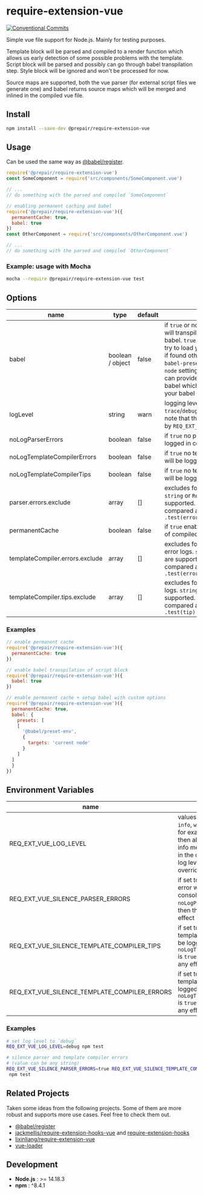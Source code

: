 # require-extension-vue

[![Conventional Commits](https://img.shields.io/badge/Conventional%20Commits-1.0.0-yellow.svg)](https://conventionalcommits.org)

Simple vue file support for Node.js. Mainly for testing purposes.

Template block will be parsed and compiled to a render function which allows us early detection of some possible problems with the template.
Script block will be parsed and possibly can go through babel transpilation step.
Style block will be ignored and won't be processed for now.

Source maps are supported, both the vue parser (for external script files we generate one) and babel returns source maps which will be merged and inlined in the compiled vue file.

## Install

```bash
npm install --save-dev @prepair/require-extension-vue
```

## Usage

Can be used the same way as [@babel/register](https://babeljs.io/docs/en/babel-register).

```JavaScript
require('@prepair/require-extension-vue')
const SomeComponent = require('src/components/SomeComponent.vue')

// ...
// do something with the parsed and compiled `SomeComponent`
```

```JavaScript
// enabling permanent caching and babel
require('@prepair/require-extension-vue')({
  permanentCache: true,
  babel: true
})
const OtherComponent = require('src/components/OtherComponent.vue')

// ...
// do something with the parsed and compiled `OtherComponent`
```

### Example: usage with Mocha
```bash
mocha --require @prepair/require-extension-vue test
```

## Options
| name | type | default | description
| - | - | - | - |
| babel | boolean / object | false | if `true` or non empty object then it will transpile the script block via babel. `true` means that babel will try to load your babel configuration if found otherwise will fallback to `babel-preset-env` set to `current node` setting. Via object value you can provide any valid option to babel which could override/extend your babel configuration too. |
| logLevel | string | warn | logging level: `trace`/`debug`/`info`/`warn`/`error`/`silent`. note that this one can be overriden by `REQ_EXT_VUE_LOG_LEVEL` |
| noLogParserErrors | boolean | false | if `true` no parser errors will be logged in console |
| noLogTemplateCompilerErrors | boolean | false | if `true` no template compiler errors will be logged in console |
| noLogTemplateCompilerTips | boolean | false | if `true` no template compiler tips will be logged in console |
| parser.errors.exclude | array | [] | excludes for parser error logs. `string` or `RegExp` values are supported. `string` values will be compared as is, `RegExp` will call `.test(error)`  |
| permanentCache | boolean | false | if `true` enables permanent caching of compiled vue files on the disk |
| templateCompiler.errors.exclude | array | [] | excludes for template compiler error logs. `string` or `RegExp` values are supported. `string` values will be compared as is, `RegExp` will call `.test(error)` |
| templateCompiler.tips.exclude | array | [] | excludes for template compiler tip logs. `string` or `RegExp` values are supported. `string` values will be compared as is, `RegExp` will call `.test(tip)` |

### Examples

```JavaScript
// enable permanent cache
require('@prepair/require-extension-vue')({
  permanentCache: true
})
```

```JavaScript
// enable babel transpilation of script block
require('@prepair/require-extension-vue')({
  babel: true
})
```

```JavaScript
// enable permanent cache + setup babel with custom options
require('@prepair/require-extension-vue')({
  permanentCache: true,
  babel: {
    presets: [
    [
      '@babel/preset-env',
      {
        targets: 'current node'
      }
    ]
  ]
  }
})
```

## Environment Variables

| name | description|
| - | - |
| REQ_EXT_VUE_LOG_LEVEL | values can be `trace`, `debug`, `info`, `warn`, `error` and `silent`. for example if set to `info` then all errors, warnings and info messages will be logged in the console. the default log level is `warn`. if set it will override the `logLevel` option |
| REQ_EXT_VUE_SILENCE_PARSER_ERRORS | if set to *any* value, no parser error will be logged in the console. if `noLogParserErrors` is `true` then this won't have any effect |
| REQ_EXT_VUE_SILENCE_TEMPLATE_COMPILER_TIPS | if set to *any* value, no template compiler error will be logged in the console. if `noLogTemplateCompilerErrors` is `true` then this won't have any effect |
| REQ_EXT_VUE_SILENCE_TEMPLATE_COMPILER_ERRORS | if set to *any* value, no template compiler tip will be logged in the console. if `noLogTemplateCompilerTips` is `true` then this won't have any effect |

### Examples

```bash
# set log level to `debug`
REQ_EXT_VUE_LOG_LEVEL=debug npm test
```

```bash
# silence parser and template compiler errors
# (value can be any string)
REQ_EXT_VUE_SILENCE_PARSER_ERRORS=true REQ_EXT_VUE_SILENCE_TEMPLATE_COMPILER_ERRORS=dummy npm test
 npm test
```

## Related Projects

Taken some ideas from the following projects. Some of them are more robust and supports more use cases. Feel free to check them out.

- [@babel/register](https://github.com/babel/babel/tree/master/packages/babel-register)
- [jackmellis/require-extension-hooks-vue](https://github.com/jackmellis/require-extension-hooks-vue) and [require-extension-hooks](https://github.com/jackmellis/require-extension-hooks)
- [lixinliang/require-extension-vue](https://github.com/lixinliang/require-extension-vue)
- [vue-loader](https://github.com/vuejs/vue-loader)

## Development

- **Node.js** : >= 14.18.3
- **npm**     : ^8.4.1
